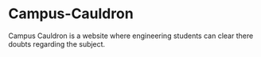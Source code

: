 # Campus-Cauldron
Campus Cauldron is a website where engineering students can clear there doubts regarding the subject.
